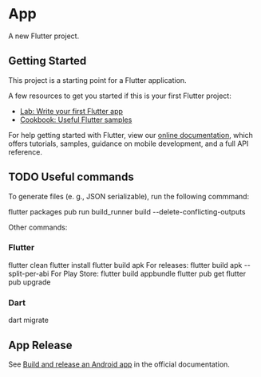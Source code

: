 # App

A new Flutter project.

## Getting Started

This project is a starting point for a Flutter application.

A few resources to get you started if this is your first Flutter project:

- [Lab: Write your first Flutter app](https://flutter.dev/docs/get-started/codelab)
- [Cookbook: Useful Flutter samples](https://flutter.dev/docs/cookbook)

For help getting started with Flutter, view our
[online documentation](https://flutter.dev/docs), which offers tutorials,
samples, guidance on mobile development, and a full API reference.

## TODO Useful commands

To generate files (e. g., JSON serializable), run the following commmand:

flutter packages pub run build_runner build --delete-conflicting-outputs

Other commands:

### Flutter

flutter clean
flutter install
flutter build apk
For releases: flutter build apk --split-per-abi
For Play Store: flutter build appbundle
flutter pub get
flutter pub upgrade

### Dart

dart migrate

## App Release

See [Build and release an Android app](https://docs.flutter.dev/deployment/android) in the official documentation.